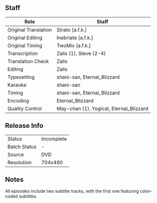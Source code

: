 ## Staff

| Role                 | Staff                               |
|----------------------|-------------------------------------|
| Original Translation | Strato [a.f.k.]                     |
| Original Editing     | Inebriate [a.f.k.]                  |
| Original Timing      | TwoMix [a.f.k.]                     |
| Transcription        | Zalis (1), Steve (2-4)              |
| Translation Check    | Zalis                               |
| Editing              | Zalis                               |
| Typesetting          | shani-san, Eternal_Blizzard         |
| Karaoke              | shani-san                           |
| Timing               | shani-san, Eternal_Blizzard         |
| Encoding             | Eternal_Blizzard                    |
| Quality Control      | May-chan (1), Yogicat, Eternal_Blizzard |

## Release Info

|              |           |
|--------------|------------|
| Status       | Incomplete |
| Batch Status | -          |
| Source       | DVD        |
| Resolution   | 704x480    |

## Notes

All episodes include two subtitle tracks, with the first one featuring color-coded subtitles.
